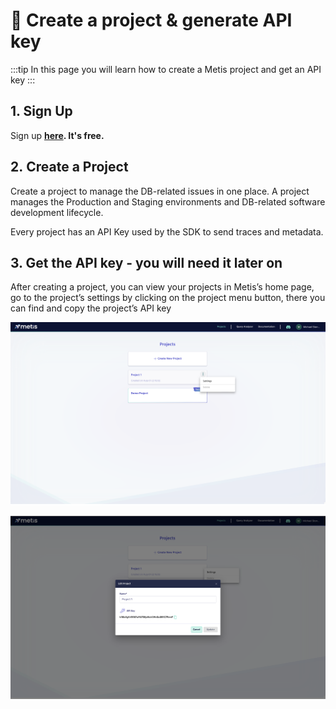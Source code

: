# 🥽 Create a project & generate API key

:::tip
In this page you will learn how to create a Metis project and get an API key
:::

## 1. Sign Up

Sign up **[here](https://app.metisdata.io/). It's free.**

## 2. **Create a Project**

Create a project to manage the DB-related issues in one place. A project manages the Production and Staging environments and DB-related software development lifecycle.

Every project has an API Key used by the SDK to send traces and metadata.

## 3. Get the API key - you will need it later on

After creating a project, you can view your projects in Metis’s home page, go to the project’s settings by clicking on the project menu button, there you can find and copy the project’s API key

![Screenshot 2023-08-22 at 11.32.36.png](Create%20a%20project%20&%20generate%20API%20key/Screenshot_2023-08-22_at_11.32.36.png)

![Screenshot 2023-08-22 at 11.32.56.png](Create%20a%20project%20&%20generate%20API%20key/Screenshot_2023-08-22_at_11.32.56.png)
